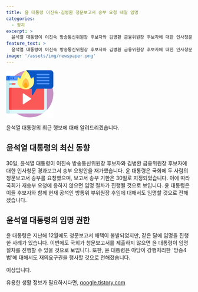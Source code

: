 ```yaml
---
title: 윤 대통령 이진숙·김병환 청문보고서 송부 요청 내일 임명
categories:
  - 정치
excerpt: >
  윤석열 대통령이 이진숙 방송통신위원장 후보자와 김병환 금융위원장 후보자에 대한 인사청문 경과보고서 송부 요청안을 재가했다. 국회는 대통령이 인사청문요청안을 제출한 날로부터 20일 이내에 청문절차를 마쳐야 하고, 보고서가 채택되지 않으면 10일 이내 기간을 정해 국회에 재송부를 요청할 수 있다. 국회가 재송부 요청에 응하지 않으면 다음날부터 청문보고서 채택 없이 임명이 가능하다. 방통위 부위원장에는 판사 출신인 김태규 국민권익위원회 부위원장이 유력하며, 야당은 방송 4법에 대해 재의요구권을 건의할 예정이다.
feature_text: >
  윤석열 대통령이 이진숙 방송통신위원장 후보자와 김병환 금융위원장 후보자에 대한 인사청문 경과보고서 송부 요청안을 재가했다. 국회는 대통령이 인사청문요청안을 제출한 날로부터 20일 이내에 청문절차를 마쳐야 하고, 보고서가 채택되지 않으면 10일 이내 기간을 정해 국회에 재송부를 요청할 수 있다. 국회가 재송부 요청에 응하지 않으면 다음날부터 청문보고서 채택 없이 임명이 가능하다. 방통위 부위원장에는 판사 출신인 김태규 국민권익위원회 부위원장이 유력하며, 야당은 방송 4법에 대해 재의요구권을 건의할 예정이다.
image: '/assets/img/newspaper.png'
---
```


<p><img src="/assets/img/news.png" alt="rentncar 속보" /></p>

<p>윤석열 대통령의 최근 행보에 대해 알려드리겠습니다.</p>

<h2 data-ke-size="size26">윤석열 대통령의 최신 동향</h2>

<p data-ke-size="size16">30일, 윤석열 대통령이 이진숙 방송통신위원장 후보자와 김병환 금융위원장 후보자에 대한 인사청문 경과보고서 송부 요청안을 재가했습니다. 윤 대통령은 국회에 두 사람의 청문보고서 송부를 요청했으며, 보고서 송부 기한은 30일로 지정되었습니다. 이에 따라 국회가 재송부 요청에 응하지 않으면 임명 절차가 진행될 것으로 보입니다. 윤 대통령은 이들 후보자와 함께 현재 공석인 방통위 부위원장 후임에 대해서도 임명할 것으로 전해졌습니다.</p>

<h2 data-ke-size="size26">윤석열 대통령의 임명 권한</h2>

<p data-ke-size="size16">윤 대통령은 지난해 12월에도 청문보고서 채택이 불발되었지만, 같은 달에 임명을 진행한 사례가 있습니다. 이번에도 국회가 청문보고서를 제출하지 않으면 윤 대통령이 임명 절차를 진행할 수 있을 것으로 보입니다. 또한, 윤 대통령은 야당이 강행처리한 '방송4법'에 대해서도 재의요구권을 행사할 것으로 전해졌습니다.</p>

<p>이상입니다.</p>
유용한 생활 정보가 필요하시다면, <a href="https://qoogle.tistory.com" rel="dofollow">qoogle.tistory.com</a>


